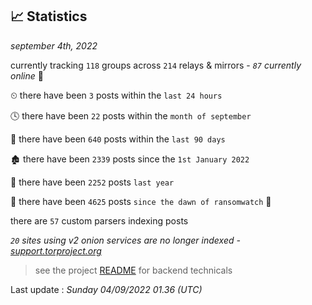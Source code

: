 
## 📈 Statistics
_september 4th, 2022_

currently tracking `118` groups across `214` relays & mirrors - _`87` currently online_ 📡

⏲ there have been `3` posts within the `last 24 hours`

🕓 there have been `22` posts within the `month of september`

📅 there have been `640` posts within the `last 90 days`

🏚 there have been `2339` posts since the `1st January 2022`

🚀 there have been `2252` posts `last year`

🦕 there have been `4625` posts `since the dawn of ransomwatch` 🐣

there are `57` custom parsers indexing posts

_`20` sites using v2 onion services are no longer indexed - [support.torproject.org](https://support.torproject.org/onionservices/v2-deprecation/)_

> see the project [README](https://github.com/jmousqueton/ransomwatch#readme) for backend technicals



Last update : _Sunday 04/09/2022 01.36 (UTC)_


